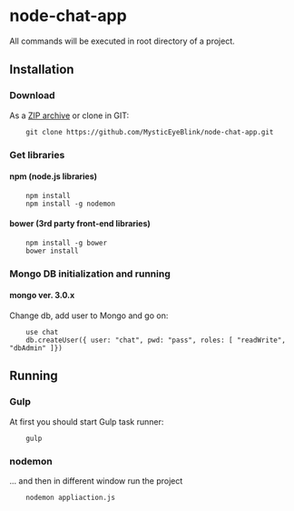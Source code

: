 # node-chat-app
All commands will be executed in root directory of a project.

## Installation
### Download

As a [ZIP archive](https://github.com/MysticEyeBlink/node-chat-app/archive/master.zip) or clone in GIT:
```
    git clone https://github.com/MysticEyeBlink/node-chat-app.git
```
### Get libraries
#### npm (node.js libraries)
```
    npm install
    npm install -g nodemon
```
#### bower (3rd party front-end libraries)
```
    npm install -g bower
    bower install
```
### Mongo DB initialization and running
#### mongo ver. 3.0.x
Change db, add user to Mongo and go on:

```
    use chat
    db.createUser({ user: "chat", pwd: "pass", roles: [ "readWrite", "dbAdmin" ]})
```
## Running
### Gulp
At first you should start Gulp task runner:
```
    gulp
```
### nodemon
... and then in different window run the project
```  
    nodemon appliaction.js
```